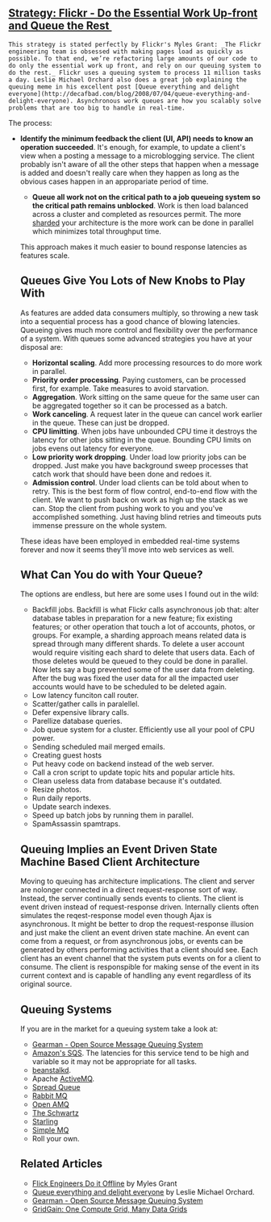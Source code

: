 ## [Strategy: Flickr - Do the Essential Work Up-front and Queue the Rest ](/blog/2008/10/8/strategy-flickr-do-the-essential-work-up-front-and-queue-the.html)

    

    This strategy is stated perfectly by Flickr's Myles Grant: _The Flickr engineering team is obsessed with making pages load as quickly as possible. To that end, we’re refactoring large amounts of our code to do only the essential work up front, and rely on our queuing system to do the rest._ Flickr uses a queuing system to process 11 million tasks a day. Leslie Michael Orchard also does a great job explaining the queuing meme in his excellent post [Queue everything and delight everyone](http://decafbad.com/blog/2008/07/04/queue-everything-and-delight-everyone). Asynchronous work queues are how you scalably solve problems that are too big to handle in real-time.  

The process:  
*   **Identify the minimum feedback the client (UI, API) needs to know an operation succeeded**. It's enough, for example, to update a client's view when a posting a message to a microblogging service. The client probably isn't aware of all the other steps that happen when a message is added and doesn't really care when they happen as long as the obvious cases happen in an appropariate period of time.  
    *   **Queue all work not on the critical path to a job queueing system so the critical path remains unblocked**. Work is then load balanced across a cluster and completed as resources permit. The more [sharded](http://highscalability.com/tags/shard) your architecture is the more work can be done in parallel which minimizes total throughput time.  

    This approach makes it much easier to bound response latencies as features scale.  

    ## Queues Give You Lots of New Knobs to Play With

    As features are added data consumers multiply, so throwing a new task into a sequential process has a good chance of blowing latencies. Queueing gives much more control and flexibility over the performance of a system. With queues some advanced strategies you have at your disposal are:  
    *   **Horizontal scaling**. Add more processing resources to do more work in parallel.  
    *   **Priority order processing**. Paying customers, can be processed first, for example. Take measures to avoid starvation.  
    *   **Aggregation**. Work sitting on the same queue for the same user can be aggregated together so it can be processed as a batch.  
    *   **Work canceling**. A request later in the queue can cancel work earlier in the queue. These can just be dropped.  
    *   **CPU limitting**. When jobs have unbounded CPU time it destroys the latency for other jobs sitting in the queue. Bounding CPU limits on jobs evens out latency for everyone.  
    *   **Low priority work dropping**. Under load low priority jobs can be dropped. Just make you have background sweep processes that catch work that should have been done and redoes it.  
    *   **Admission control**. Under load clients can be told about when to retry. This is the best form of flow control, end-to-end flow with the client. We want to push back on work as high up the stack as we can. Stop the client from pushing work to you and you've accomplished something. Just having blind retries and timeouts puts immense pressure on the whole system.  

    These ideas have been employed in embedded real-time systems forever and now it seems they'll move into web services as well.  

    ## What Can You do with Your Queue?

    The options are endless, but here are some uses I found out in the wild:  

    *   Backfill jobs. Backfill is what Flickr calls asynchronous job that: alter database tables in preparation for a new feature; fix existing features; or other operation that touch a lot of accounts, photos, or groups. For example, a sharding approach means related data is spread through many different shards. To delete a user account would require visiting each shard to delete that users data. Each of those deletes would be queued to they could be done in parallel. Now lets say a bug prevented some of the user data from deleting. After the bug was fixed the user data for all the impacted user accounts would have to be scheduled to be deleted again.  
    *   Low latency funciton call router.  
    *   Scatter/gather calls in paralellel.  
    *   Defer expensive library calls.  
    *   Parellize database queries.  
    *   Job queue system for a cluster. Efficiently use all your pool of CPU power.  
    *   Sending scheduled mail merged emails.  
    *   Creating guest hosts  
    *   Put heavy code on backend instead of the web server.  
    *   Call a cron script to update topic hits and popular article hits.  
    *   Clean useless data from database because it's outdated.  
    *   Resize photos.  
    *   Run daily reports.  
    *   Update search indexes.  
    *   Speed up batch jobs by running them in parallel.  
    *   SpamAssassin spamtraps.  

    ## Queuing Implies an Event Driven State Machine Based Client Architecture

    Moving to queuing has architecture implications. The client and server are nolonger connected in a direct request-response sort of way. Instead, the server continually sends events to clients. The client is event driven instead of request-response driven. Internally clients often simulates the reqest-response model even though Ajax is asynchronous. It might be better to drop the request-response illusion and just make the client an event driven state machine. An event can come from a request, or from asynchronous jobs, or events can be generated by others performing activities that a client should see. Each client has an event channel that the system puts events on for a client to consume. The client is responspible for making sense of the event in its current context and is capable of handling any event regardless of its original source.  

    ## Queuing Systems

    If you are in the market for a queuing system take a look at:  
    *   [Gearman - Open Source Message Queuing System](http://highscalability.com/product-gearman-open-source-message-queuing-system/)  
    *   [Amazon's SQS](http://aws.amazon.com/sqs/). The latencies for this service tend to be high and variable so it may not be appropriate for all tasks.  
    *   [beanstalkd](http://xph.us/software/beanstalkd/).  
    *   Apache [ActiveMQ](http://activemq.apache.org/).  
    *   [Spread Queue](http://search.cpan.org/~jmay/Spread-Queue-0.4/)  
    *   [Rabbit MQ](http://www.rabbitmq.com/)  
    *   [Open AMQ](http://www.openamq.org/)  
    *   [The Schwartz](http://search.cpan.org/~bradfitz/TheSchwartz-1.07/lib/TheSchwartz.pm)  
    *   [Starling](http://rubyforge.org/projects/starling/)  
    *   [Simple MQ](http://sourceforge.net/projects/simpleMQ)  
    *   Roll your own.  

    ## Related Articles

    *   [Flick Engineers Do it Offline](http://code.flickr.com/blog/2008/09/26/flickr-engineers-do-it-offline/) by Myles Grant  
    *   [Queue everything and delight everyone](http://decafbad.com/blog/2008/07/04/queue-everything-and-delight-everyone) by Leslie Michael Orchard.  
    *   [Gearman - Open Source Message Queuing System](http://highscalability.com/product-gearman-open-source-message-queuing-system/)  
    *   [GridGain: One Compute Grid, Many Data Grids](http://highscalability.com/gridgain-one-compute-grid-many-data-grids)  
        